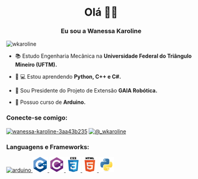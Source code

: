 <h1 align="center">Olá 👋🏼</h1>
<h3 align="center">Eu sou a Wanessa Karoline</h3>

<p align="left"> <img src="https://komarev.com/ghpvc/?username=wkaroline&label=Profile%20views&color=0e75b6&style=flat" alt="wkaroline" /> </p>

- 📚 Estudo Engenharia Mecânica na **Universidade Federal do Triângulo Mineiro (UFTM).**

- 👨 ‍💻 Estou aprendendo **Python, C++ e C#.**

- 🦾 Sou Presidente do Projeto de Extensão **GAIA Robótica.**

- 🤖 Possuo curso de **Arduino.**

<h3 align="left">Conecte-se comigo:</h3>
<p align="left">
<a href="https://linkedin.com/in/wanessa-karoline-3aa43b235" target="blank"><img align="center" src="https://raw.githubusercontent.com/rahuldkjain/github-profile-readme-generator/master/src/images/icons/Social/linked-in-alt.svg" alt="wanessa-karoline-3aa43b235" height="30" width="40" /></a>
<a href="https://instagram.com/@_wkaroline" target="blank"><img align="center" src="https://raw.githubusercontent.com/rahuldkjain/github-profile-readme-generator/master/src/images/icons/Social/instagram.svg" alt="@_wkaroline" height="30" width="40" /></a>
</p>

<h3 align="left">Languagens e Frameworks:</h3>
<p align="left"> <a href="https://www.arduino.cc/" target="_blank" rel="noreferrer"> <img src="https://cdn.worldvectorlogo.com/logos/arduino-1.svg" alt="arduino" width="40" height="40"/> </a> <a href="https://www.w3schools.com/cpp/" target="_blank" rel="noreferrer"> <img src="https://raw.githubusercontent.com/devicons/devicon/master/icons/cplusplus/cplusplus-original.svg" alt="cplusplus" width="40" height="40"/> </a> <a href="https://www.w3schools.com/cs/" target="_blank" rel="noreferrer"> <img src="https://raw.githubusercontent.com/devicons/devicon/master/icons/csharp/csharp-original.svg" alt="csharp" width="40" height="40"/> </a> <a href="https://www.w3schools.com/css/" target="_blank" rel="noreferrer"> <img src="https://raw.githubusercontent.com/devicons/devicon/master/icons/css3/css3-original-wordmark.svg" alt="css3" width="40" height="40"/> </a> <a href="https://www.w3.org/html/" target="_blank" rel="noreferrer"> <img src="https://raw.githubusercontent.com/devicons/devicon/master/icons/html5/html5-original-wordmark.svg" alt="html5" width="40" height="40"/> </a> <a href="https://www.python.org" target="_blank" rel="noreferrer"> <img src="https://raw.githubusercontent.com/devicons/devicon/master/icons/python/python-original.svg" alt="python" width="40" height="40"/> </a> </p>

